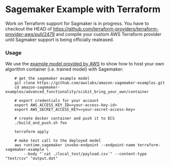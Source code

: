 # Sagemaker Example with Terraform


Work on Terraform support for Sagmaker is in progress. You have to checkout the HEAD of 
https://github.com/terraform-providers/terraform-provider-aws/pull/2479 and compile your custom AWS Terraform provider
until Sagmaker support is being officially realeased.

### Usage

We use the [example model provided by 
AWS](https://github.com/awslabs/amazon-sagemaker-examples/blob/master/advanced_functionality/scikit_bring_your_own/scikit_bring_your_own.ipynb)
to show how to host your own algorithm container (i.e. trained model) with Sagemaker:

```
    # get the sagemaker example model
    git clone https://github.com/awslabs/amazon-sagemaker-examples.git
    cd amazon-sagemaker-examples/advanced_functionality/scikit_bring_your_own/container
    
    # export credentials for your account
    export AWS_ACCESS_KEY_ID=<your-access-key-id>
    export AWS_SECRET_ACCESS_KEY=<your-secret-access-key>
    
    # create docker container and push it to ECS
    ./build_and_push.sh foo
    
    terraform apply
    
    # make test call to the deployed model
    aws runtime.sagemaker invoke-endpoint --endpoint-name terraform-sagemaker-example \
        --body "`cat ./local_test/payload.csv`" --content-type "text/csv" "output.dat"
```
